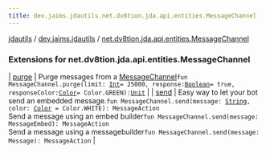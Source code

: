 ```yaml
---
title: dev.jaims.jdautils.net.dv8tion.jda.api.entities.MessageChannel - jdautils
---
```


[jdautils](../../index.html) / [dev.jaims.jdautils](../index.html) / [net.dv8tion.jda.api.entities.MessageChannel](./index.html)

### Extensions for net.dv8tion.jda.api.entities.MessageChannel

| [purge](purge.html) | Purge messages from a [MessageChannel](#)`fun MessageChannel.purge(limit: `[`Int`](https://kotlinlang.org/api/latest/jvm/stdlib/kotlin/-int/index.html)` = 25000, response: `[`Boolean`](https://kotlinlang.org/api/latest/jvm/stdlib/kotlin/-boolean/index.html)` = true, responseColor: `[`Color`](https://docs.oracle.com/javase/6/docs/api/java/awt/Color.html)` = Color.GREEN): `[`Unit`](https://kotlinlang.org/api/latest/jvm/stdlib/kotlin/-unit/index.html) |
| [send](send.html) | Easy way to let your bot send an embedded message.`fun MessageChannel.send(message: `[`String`](https://kotlinlang.org/api/latest/jvm/stdlib/kotlin/-string/index.html)`, color: `[`Color`](https://docs.oracle.com/javase/6/docs/api/java/awt/Color.html)` = Color.WHITE): MessageAction`<br>Send a message using an embed builder`fun MessageChannel.send(message: MessageEmbed): MessageAction`<br>Send a message using a messagebuilder`fun MessageChannel.send(message: Message): MessageAction` |

